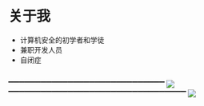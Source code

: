 # 关于我

- 计算机安全的初学者和学徒
- 兼职开发人员
- 自闭症
<br/>
▔▔▔▔▔▔▔▔▔▔▔▔▔▔▔▔▔▔▔▔▔▔▔▔▔▔▔▔▔
<img src="https://github-readme-stats.vercel.app/api?username=ijzosve&theme=cobalt&show_icons=true"/> 
▔▔▔▔▔▔▔▔▔▔▔▔▔▔▔▔▔▔▔▔▔▔▔▔▔▔▔▔▔▔▔▔▔
<img src="https://github-readme-stats.vercel.app/api/top-langs/?username=ijzosve&theme=cobalt&layout=compact&langs_count=10&hide=html,css"/>
